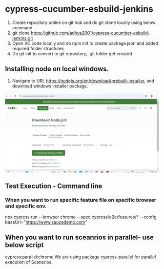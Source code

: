# cypress-cucumber-esbuild-jenkins
1. Create repository online on git hub and do git clone locally using below command
2. git clone https://github.com/aditya2001/cypress-cucumber-esbuild-jenkins.git
3. Open VC code locally and do npm init to create package.json and added required folder structures
4. Do git init to convert to git repository, .git folder get created

## Installing node on local windows.
1. Navigate to URL https://nodejs.org/en/download/prebuilt-installer, and download windows installer package.

![alt text](image.png)

## Test Execution - Command line
### When you want to run specific feature file on specific browser and specific env.
npx cypress run --browser chrome --spec cypress/e2e/features/* --config baseUrl="https://www.saucedemo.com"

## When you want to run sceanrios in parallel- use below script
cypress:parallel:chrome
We are using package cypress-parallel for parallel execution of Scenarios.

